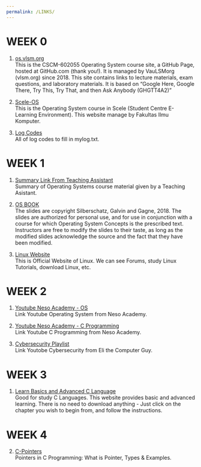 ```yaml
---
permalink: /LINKS/
---
```


# WEEK 0

1. [os.vlsm.org](https://os.vlsm.org/)<br>
This is the CSCM-602055 Operating System course site, a GitHub Page, hosted at GitHub.com (thank you!).
It is managed by VauLSMorg (vlsm.org) since 2018.
This site contains links to lecture materials, exam questions, and laboratory materials.
It is based on “Google Here, Google There, Try This, Try That, and then Ask Anybody (GHGTT4A2)”


2. [Scele-OS](https://scele.cs.ui.ac.id/course/view.php?id=3268)<br>
This is the Operating System course in Scele (Student Centre E-Learning Environment).
This website manage by Fakultas Ilmu Komputer.


3. [Log Codes](https://osp4diss.vlsm.org/ETC/logCodes.txt)<br>
All of log codes to fill in mylog.txt.



# WEEK 1
1. [Summary Link From Teaching Assistant](https://osp4diss.vlsm.org/osp-115.html)<br>
Summary of Operating Systems course material given by a Teaching Asistant.


2. [OS BOOK](https://www.os-book.com/OS10/slide-dir/)<br>
The slides are copyright Silberschatz, Galvin and Gagne, 2018.
The slides are authorized for personal use, and for use in conjunction with a course for which Operating System Concepts is the prescribed text.
Instructors are free to modify the slides to their taste, as long as the modified slides acknowledge the source and the fact that they have been modified.


3. [Linux Website](https://www.linux.org/)<br>
This is Official Website of Linux.
We can see Forums, study Linux Tutorials, download Linux, etc.



# WEEK 2
1. [Youtube Neso Academy - OS](https://www.youtube.com/playlist?list=PLBlnK6fEyqRiVhbXDGLXDk_OQAeuVcp2O)<br>
Link Youtube Operating System from Neso Academy.


2. [Youtube Neso Academy - C Programming](https://www.youtube.com/playlist?list=PLBlnK6fEyqRiVhbXDGLXDk_OQAeuVcp2O)<br>
Link Youtube C Programming from Neso Academy.


3. [Cybersecurity Playlist](https://www.youtube.com/playlist?list=PLJcaPjxegjBXtpdrZ4Blxgo-juMUfFovf)<br>
Link Youtobe Cybersecurity from Eli the Computer Guy.


# WEEK 3
1. [Learn Basics and Advanced C Language](https://www.learn-c.org/)<br>
Good for study C Languages.
This website provides basic and advanced learning.
There is no need to download anything - Just click on the chapter you wish to begin from, and follow the instructions.  

# WEEK 4
2. [C-Pointers](https://www.guru99.com/c-pointers.html)<br>
Pointers in C Programming: What is Pointer, Types & Examples.
